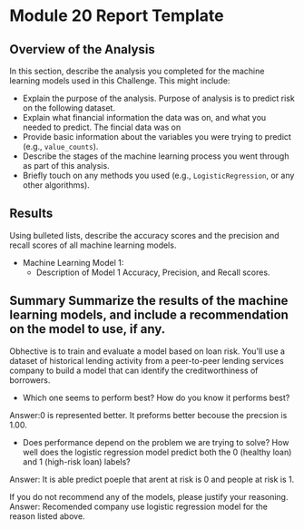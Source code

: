 # Module 20 Report Template

## Overview of the Analysis

In this section, describe the analysis you completed for the machine learning models used in this Challenge. This might include:

* Explain the purpose of the analysis.
Purpose of analysis is to predict risk on the following dataset.
* Explain what financial information the data was on, and what you needed to predict.
The fincial data was on 
* Provide basic information about the variables you were trying to predict (e.g., `value_counts`).
* Describe the stages of the machine learning process you went through as part of this analysis.
* Briefly touch on any methods you used (e.g., `LogisticRegression`, or any other algorithms).

## Results

Using bulleted lists, describe the accuracy scores and the precision and recall scores of all machine learning models.

* Machine Learning Model 1:
    * Description of Model 1 Accuracy, Precision, and Recall scores.

## Summary Summarize the results of the machine learning models, and include a recommendation on the model to use, if any. 
Obhective is to train and evaluate a model based on loan risk. You’ll use a dataset of historical lending activity from a peer-to-peer lending services company to build a model that can identify the creditworthiness of borrowers.

* Which one seems to perform best? How do you know it performs best?

Answer:0 is represented better. It preforms better becouse the precsion is 1.00.

* Does performance depend on the problem we are trying to solve? How well does the logistic regression model predict both the 0 (healthy loan) and 1 (high-risk loan) labels?

Answer: It is able predict poeple that arent at risk is 0 and people at risk is 1.

If you do not recommend any of the models, please justify your reasoning.
Answer: Recomended company use logistic regression model for the reason listed above.